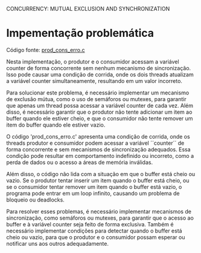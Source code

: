 CONCURRENCY: MUTUAL EXCLUSION AND SYNCHRONIZATION



# Impementação problemática
Código fonte: [prod_cons_erro.c](prod_cons_erro.c) 

Nesta implementação, o produtor e o consumidor acessam a variável counter de forma concorrente sem nenhum mecanismo de sincronização. Isso pode causar uma condição de corrida, onde os dois threads atualizam a variável counter simultaneamente, resultando em um valor incorreto.

Para solucionar este problema, é necessário implementar um mecanismo de exclusão mútua, como o uso de semáforos ou mutexes, para garantir que apenas um thread possa acessar a variável counter de cada vez. Além disso, é necessário garantir que o produtor não tente adicionar um item ao buffer quando ele estiver cheio, e que o consumidor não tente remover um item do buffer quando ele estiver vazio.

O código 'prod_cons_erro.c' apresenta uma condição de corrida, onde os threads produtor e consumidor podem acessar a variável ´´counter´´ de forma concorrente e sem mecanismos de sincronização adequados. Essa condição pode resultar em comportamento indefinido ou incorreto, como a perda de dados ou o acesso a áreas de memória inválidas.

Além disso, o código não lida com a situação em que o buffer está cheio ou vazio. Se o produtor tentar inserir um item quando o buffer está cheio, ou se o consumidor tentar remover um item quando o buffer está vazio, o programa pode entrar em um loop infinito, causando um problema de bloqueio ou deadlocks.

Para resolver esses problemas, é necessário implementar mecanismos de sincronização, como semáforos ou mutexes, para garantir que o acesso ao buffer e à variável counter seja feito de forma exclusiva. Também é necessário implementar condições para detectar quando o buffer está cheio ou vazio, para que o produtor e o consumidor possam esperar ou notificar uns aos outros adequadamente.
